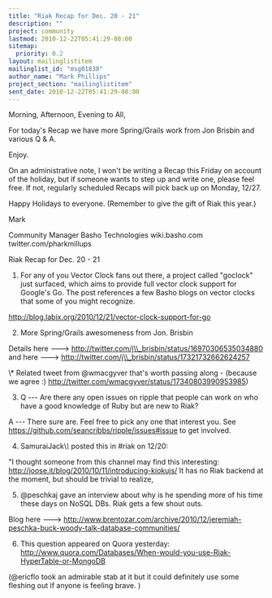 ```yaml
---
title: "Riak Recap for Dec. 20 - 21"
description: ""
project: community
lastmod: 2010-12-22T05:41:29-08:00
sitemap:
  priority: 0.2
layout: mailinglistitem
mailinglist_id: "msg01838"
author_name: "Mark Phillips"
project_section: "mailinglistitem"
sent_date: 2010-12-22T05:41:29-08:00
---
```



Morning, Afternoon, Evening to All,

For today's Recap we have more Spring/Grails work from Jon Brisbin and
various Q & A.

Enjoy.

On an administrative note, I won't be writing a Recap this Friday on
account of the holiday, but if someone wants to step up and write one,
please feel free. If not, regularly scheduled Recaps will pick back up
on Monday, 12/27.

Happy Holidays to everyone. (Remember to give the gift of Riak this year.)


Mark

Community Manager
Basho Technologies
wiki.basho.com
twitter.com/pharkmillups

Riak Recap for Dec. 20 - 21

1) For any of you Vector Clock fans out there, a project called
"goclock" just surfaced, which aims to provide full vector clock
support for Google's Go. The post references a few Basho blogs on
vector clocks that some of you might recognize.

http://blog.labix.org/2010/12/21/vector-clock-support-for-go

2) More Spring/Grails awesomeness from Jon. Brisbin

Details here ---&gt;
http://twitter.com/j\\_brisbin/status/16970306535034880 and here ---&gt;
http://twitter.com/j\\_brisbin/status/17321732662624257

\\* Related tweet from @wmacgyver that's worth passing along - (because
we agree :) http://twitter.com/wmacgyver/status/17340803990953985)


3) Q --- Are there any open issues on ripple that people can work on
who have a good knowledge of Ruby but are new to Riak?

 A --- There sure are. Feel free to pick any one that interest you.
See https://github.com/seancribbs/ripple/issues#issue to get involved.

4) SamuraiJack\\_\\_ posted this in #riak on 12/20:

"I thought someone from this channel may find this interesting:
http://joose.it/blog/2010/10/11/introducing-kiokujs/ It has no Riak
backend at the moment, but should be trivial to realize,

5) @peschkaj gave an interview about why is he spending more of his
time these days on NoSQL DBs. Riak gets a few shout outs.

Blog here ---&gt; 
http://www.brentozar.com/archive/2010/12/jeremiah-peschka-buck-woody-talk-database-communities/

6) This question appeared on Quora yesterday:
http://www.quora.com/Databases/When-would-you-use-Riak-HyperTable-or-MongoDB

(@ericflo took an admirable stab at it but it could definitely use
some fleshing out if anyone is feeling brave. )

